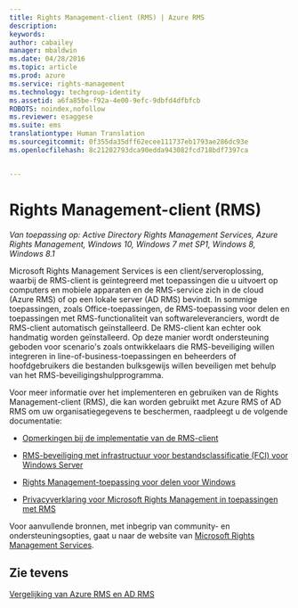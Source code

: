 ```yaml
---
title: Rights Management-client (RMS) | Azure RMS
description: 
keywords: 
author: cabailey
manager: mbaldwin
ms.date: 04/28/2016
ms.topic: article
ms.prod: azure
ms.service: rights-management
ms.technology: techgroup-identity
ms.assetid: a6fa85be-f92a-4e00-9efc-9dbfd4dfbfcb
ROBOTS: noindex,nofollow
ms.reviewer: esaggese
ms.suite: ems
translationtype: Human Translation
ms.sourcegitcommit: 0f355da35dff62ecee111737eb1793ae286dc93e
ms.openlocfilehash: 8c21202793dca90edda943082fcd718bdf7397ca


---
```


# Rights Management-client (RMS)

*Van toepassing op: Active Directory Rights Management Services, Azure Rights Management, Windows 10, Windows 7 met SP1, Windows 8, Windows 8.1*

Microsoft Rights Management Services is een client/serveroplossing, waarbij de RMS-client is geïntegreerd met toepassingen die u uitvoert op computers en mobiele apparaten en de RMS-service zich in de cloud (Azure RMS) of op een lokale server (AD RMS) bevindt. In sommige toepassingen, zoals Office-toepassingen, de RMS-toepassing voor delen en toepassingen met RMS-functionaliteit van softwareleveranciers, wordt de RMS-client automatisch geïnstalleerd. De RMS-client kan echter ook handmatig worden geïnstalleerd. Op deze manier wordt ondersteuning geboden voor scenario's zoals ontwikkelaars die RMS-beveiliging willen integreren in line-of-business-toepassingen en beheerders of hoofdgebruikers die bestanden bulksgewijs willen beveiligen met behulp van het RMS-beveiligingshulpprogramma.

Voor meer informatie over het implementeren en gebruiken van de Rights Management-client (RMS), die kan worden gebruikt met Azure RMS of AD RMS om uw organisatiegegevens te beschermen, raadpleegt u de volgende documentatie:

- [Opmerkingen bij de implementatie van de RMS-client](client-deployment-notes.md)

- [RMS-beveiliging met infrastructuur voor bestandsclassificatie (FCI) voor Windows Server](configure-fci.md)

- [Rights Management-toepassing voor delen voor Windows](sharing-app-windows.md)

- [Privacyverklaring voor Microsoft Rights Management in toepassingen met RMS](privacy-statement-rms-enlightened-applications.md)


Voor aanvullende bronnen, met inbegrip van community- en ondersteuningsopties, gaat u naar de website van [Microsoft Rights Management Services](https://www.microsoft.com/rms).

## Zie tevens
[Vergelijking van Azure RMS en AD RMS](../understand-explore/compare-azure-rms-ad-rms.md)



<!--HONumber=Jul16_HO3-->


